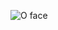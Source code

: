 ![O face](http://s3.amazonaws.com/files.posterous.com/theoface/av9DFXQR8DE6v0pICpdEzKv4lTGvQZhRiWTg1T7jAXsweEmA1QPsMWUtez39/o-face.jpg?AWSAccessKeyId=AKIAJFZAE65UYRT34AOQ&Expires=1309300614&Signature=lvRSJ23ZlsQURZdDLFyiM6YKfxQ%3D "O face")
